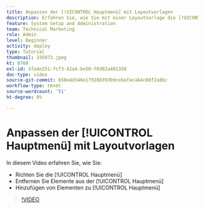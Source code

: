 ```yaml
---
title: Anpassen der [!UICONTROL Hauptmenü] mit Layoutvorlagen
description: Erfahren Sie, wie Sie mit einer Layoutvorlage die [!UICONTROL Hauptmenü].
feature: System Setup and Administration
team: Technical Marketing
role: Admin
level: Beginner
activity: deploy
type: Tutorial
thumbnail: 335073.jpeg
kt: 8760
exl-id: 5fa4e251-fcf3-41a4-be50-f0302a481358
doc-type: video
source-git-commit: 650e4d346e1792863930dcebafacab4c88f2a8bc
workflow-type: tm+mt
source-wordcount: '51'
ht-degree: 0%

---
```


# Anpassen der [!UICONTROL Hauptmenü] mit Layoutvorlagen

In diesem Video erfahren Sie, wie Sie:

* Richten Sie die [!UICONTROL Hauptmenü]
* Entfernen Sie Elemente aus der [!UICONTROL Hauptmenü]
* Hinzufügen von Elementen zu [!UICONTROL Hauptmenü]


>[!VIDEO](https://video.tv.adobe.com/v/335073/?quality=12&learn=on)
